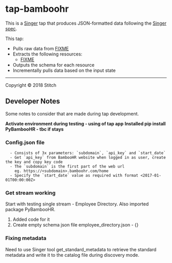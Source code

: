# tap-bamboohr

This is a [Singer](https://singer.io) tap that produces JSON-formatted data
following the [Singer
spec](https://github.com/singer-io/getting-started/blob/master/SPEC.md).

This tap:

- Pulls raw data from [FIXME](http://example.com)
- Extracts the following resources:
  - [FIXME](http://example.com)
- Outputs the schema for each resource
- Incrementally pulls data based on the input state

---

Copyright &copy; 2018 Stitch

## Developer Notes
Some notes to consider that are made during tap development.

**Activate environment during testing - using of tap app**
**Installed pip install PyBambooHR -  tbc if stays**

### Config.json file
      - Consists of 3x parameters: `subdomain`, `api_key` and `start_date`
      - Get `api_key` from BambooHR website when logged in as user, create the key and copy key code
      - The `subdomain` is the first part of the web url
        eg. https://<subdomain>.bamboohr.com/home
      - Specify the `start_date` value as required with format <2017-01-01T00:00:00Z>

### Get stream working
Start with testing single stream - Employee Directory. Also imported package PyBambooHR.
1. Added code for it
2. Create empty schema json file employee_directory.json - {}

###  Fixing metadata
Need to use Singer tool get_standard_metadata to retrieve the standard metadata and write it to the catalog file during discovery mode.
